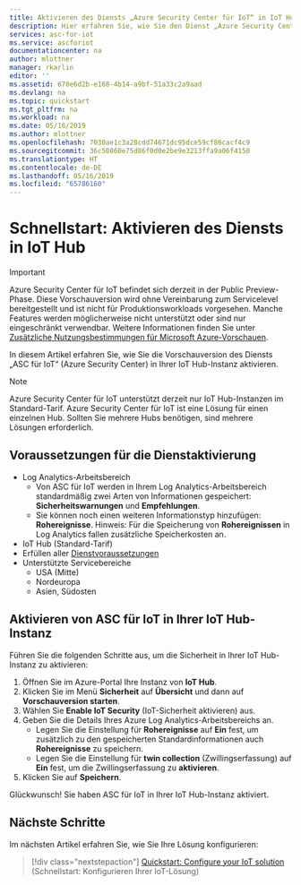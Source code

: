 ```yaml
---
title: Aktivieren des Diensts „Azure Security Center für IoT“ in IoT Hub (Vorschauversion) | Microsoft-Dokumentation
description: Hier erfahren Sie, wie Sie den Dienst „Azure Security Center für IoT“ in Ihrer IoT Hub-Instanz aktivieren.
services: asc-for-iot
ms.service: ascforiot
documentationcenter: na
author: mlottner
manager: rkarlin
editor: ''
ms.assetid: 670e6d2b-e168-4b14-a9bf-51a33c2a9aad
ms.devlang: na
ms.topic: quickstart
ms.tgt_pltfrm: na
ms.workload: na
ms.date: 05/16/2019
ms.author: mlottner
ms.openlocfilehash: 7030ae1c3a28cdd74671dc95dce59cf86cacf4c9
ms.sourcegitcommit: 36c50860e75d86f0d0e2be9e3213ffa9a06f4150
ms.translationtype: HT
ms.contentlocale: de-DE
ms.lasthandoff: 05/16/2019
ms.locfileid: "65786160"
---
```

# <a name="quickstart-enable-service-in-iot-hub"></a>Schnellstart: Aktivieren des Diensts in IoT Hub

> [!IMPORTANT]
> Azure Security Center für IoT befindet sich derzeit in der Public Preview-Phase.
> Diese Vorschauversion wird ohne Vereinbarung zum Servicelevel bereitgestellt und ist nicht für Produktionsworkloads vorgesehen. Manche Features werden möglicherweise nicht unterstützt oder sind nur eingeschränkt verwendbar. Weitere Informationen finden Sie unter [Zusätzliche Nutzungsbestimmungen für Microsoft Azure-Vorschauen](https://azure.microsoft.com/support/legal/preview-supplemental-terms/).

In diesem Artikel erfahren Sie, wie Sie die Vorschauversion des Diensts „ASC für IoT“ (Azure Security Center) in Ihrer IoT Hub-Instanz aktivieren.  

> [!NOTE]
> Azure Security Center für IoT unterstützt derzeit nur IoT Hub-Instanzen im Standard-Tarif.
> Azure Security Center für IoT ist eine Lösung für einen einzelnen Hub. Sollten Sie mehrere Hubs benötigen, sind mehrere Lösungen erforderlich. 

## <a name="prerequisites-for-enabling-the-service"></a>Voraussetzungen für die Dienstaktivierung

- Log Analytics-Arbeitsbereich
  - Von ASC für IoT werden in Ihrem Log Analytics-Arbeitsbereich standardmäßig zwei Arten von Informationen gespeichert: **Sicherheitswarnungen** und **Empfehlungen**. 
  - Sie können noch einen weiteren Informationstyp hinzufügen: **Rohereignisse**. Hinweis: Für die Speicherung von **Rohereignissen** in Log Analytics fallen zusätzliche Speicherkosten an. 
- IoT Hub (Standard-Tarif)
- Erfüllen aller [Dienstvoraussetzungen](service-prerequisites.md) 
- Unterstützte Servicebereiche
  - USA (Mitte)
  - Nordeuropa
  - Asien, Südosten

## <a name="enable-asc-for-iot-on-your-iot-hub"></a>Aktivieren von ASC für IoT in Ihrer IoT Hub-Instanz 

Führen Sie die folgenden Schritte aus, um die Sicherheit in Ihrer IoT Hub-Instanz zu aktivieren: 

1. Öffnen Sie im Azure-Portal Ihre Instanz von **IoT Hub**. 
2. Klicken Sie im Menü **Sicherheit** auf **Übersicht** und dann auf **Vorschauversion starten**. 
3. Wählen Sie **Enable IoT Security** (IoT-Sicherheit aktivieren) aus. 
4. Geben Sie die Details Ihres Azure Log Analytics-Arbeitsbereichs an. 
   - Legen Sie die Einstellung für **Rohereignisse** auf **Ein** fest, um zusätzlich zu den gespeicherten Standardinformationen auch **Rohereignisse** zu speichern. 
   - Legen Sie die Einstellung für **twin collection** (Zwillingserfassung) auf **Ein** fest, um die Zwillingserfassung zu **aktivieren**. 
5. Klicken Sie auf **Speichern**. 

Glückwunsch! Sie haben ASC für IoT in Ihrer IoT Hub-Instanz aktiviert. 

## <a name="next-steps"></a>Nächste Schritte

Im nächsten Artikel erfahren Sie, wie Sie Ihre Lösung konfigurieren:

> [!div class="nextstepaction"]
> [Quickstart: Configure your IoT solution](quickstart-configure-your-solution.md) (Schnellstart: Konfigurieren Ihrer IoT-Lösung)
